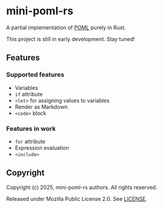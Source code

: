 mini-poml-rs
===
A partial implementation of [POML](https://microsoft.github.io/poml/) purely in Rust.

This project is still in early development. Stay tuned!

## Features 
### Supported features
* Variables
* `if` attribute
* `<let>` for assigning values to variables 
* Render as Markdown
* `<code>` block

### Features in work
* `for` attribute
* Expression evaluation
* `<include>`

## Copyright
Copyright (c) 2025, mini-poml-rs authors. All rights reserved. 

Released under Mozilla Public License 2.0. See [LICENSE](LICENSE).

